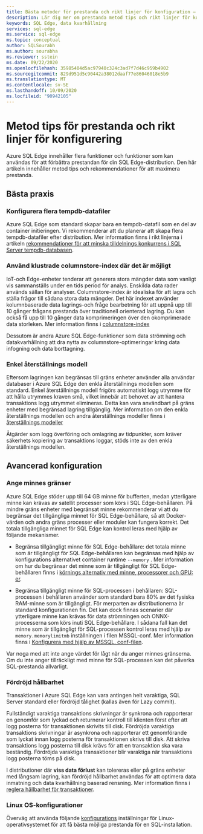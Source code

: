 ```yaml
---
title: Bästa metoder för prestanda och rikt linjer för konfiguration – Azure SQL Edge
description: Lär dig mer om prestanda metod tips och rikt linjer för konfiguration i Azure SQL Edge
keywords: SQL Edge, data kvarhållning
services: sql-edge
ms.service: sql-edge
ms.topic: conceptual
author: SQLSourabh
ms.author: sourabha
ms.reviewer: sstein
ms.date: 09/22/2020
ms.openlocfilehash: 35985404d5ac97940c324c3ad7f7d46c959b4902
ms.sourcegitcommit: 829d951d5c90442a38012daaf77e86046018e5b9
ms.translationtype: MT
ms.contentlocale: sv-SE
ms.lasthandoff: 10/09/2020
ms.locfileid: "90942105"
---
```

# <a name="performance-best-practices-and-configuration-guidelines"></a>Metod tips för prestanda och rikt linjer för konfigurering

Azure SQL Edge innehåller flera funktioner och funktioner som kan användas för att förbättra prestandan för din SQL Edge-distribution. Den här artikeln innehåller metod tips och rekommendationer för att maximera prestanda. 

## <a name="best-practices"></a>Bästa praxis 

### <a name="configure-multiple-tempdb-data-files"></a>Konfigurera flera tempdb-datafiler

Azure SQL Edge som standard skapar bara en tempdb-datafil som en del av container initieringen. Vi rekommenderar att du planerar att skapa flera tempdb-datafiler efter distribution. Mer information finns i rikt linjerna i artikeln [rekommendationer för att minska tilldelnings konkurrens i SQL Server tempdb-databasen](https://support.microsoft.com/help/2154845/recommendations-to-reduce-allocation-contention-in-sql-server-tempdb-d).

### <a name="use-clustered-columnstore-indexes-where-possible"></a>Använd klustrade columnstore-index där det är möjligt

IoT-och Edge-enheter tenderar att generera stora mängder data som vanligt vis sammanställs under en tids period för analys. Enskilda data rader används sällan för analyser. Columnstore-index är idealiska för att lagra och ställa frågor till sådana stora data mängder. Det här indexet använder kolumnbaserade data lagrings-och fråge bearbetning för att uppnå upp till 10 gånger frågans prestanda över traditionell orienterad lagring. Du kan också få upp till 10 gånger data komprimeringen över den okomprimerade data storleken. Mer information finns i [columnstore-index](https://docs.microsoft.com/sql/relational-databases/indexes/columnstore-indexes-overview)

Dessutom är andra Azure SQL Edge-funktioner som data strömning och datakvarhållning att dra nytta av columnstore-optimeringar kring data infogning och data borttagning. 

### <a name="simple-recovery-model"></a>Enkel återställnings modell

Eftersom lagringen kan begränsas till gräns enheter använder alla användar databaser i Azure SQL Edge den enkla återställnings modellen som standard. Enkel återställnings modell frigörs automatiskt logg utrymme för att hålla utrymmes kraven små, vilket innebär att behovet av att hantera transaktions logg utrymmet elimineras. Detta kan vara användbart på gräns enheter med begränsad lagring tillgänglig. Mer information om den enkla återställnings modellen och andra återställnings modeller finns i [återställnings modeller](https://docs.microsoft.com/sql/relational-databases/backup-restore/recovery-models-sql-server)

Åtgärder som logg överföring och omlagring av tidpunkter, som kräver säkerhets kopiering av transaktions loggar, stöds inte av den enkla återställnings modellen.  

## <a name="advanced-configuration"></a>Avancerad konfiguration 

### <a name="setting-memory-limits"></a>Ange minnes gränser

Azure SQL Edge stöder upp till 64 GB minne för bufferten, medan ytterligare minne kan krävas av satellit processer som körs i SQL Edge-behållaren. På mindre gräns enheter med begränsat minne rekommenderar vi att du begränsar det tillgängliga minnet för SQL Edge-behållare, så att Docker-värden och andra gräns processer eller moduler kan fungera korrekt. Det totala tillgängliga minnet för SQL Edge kan kontrol leras med hjälp av följande mekanismer. 

- Begränsa tillgängligt minne för SQL Edge-behållare: det totala minne som är tillgängligt för SQL Edge-behållaren kan begränsas med hjälp av konfigurations alternativet container runtime `--memory` . Mer information om hur du begränsar det minne som är tillgängligt för SQL Edge-behållaren finns i [körnings alternativ med minne, processorer och GPU: er](https://docs.docker.com/config/containers/resource_constraints/).

- Begränsa tillgängligt minne för SQL-processen i behållaren: SQL-processen i behållaren använder som standard bara 80% av det fysiska RAM-minne som är tillgängligt. För merparten av distributionerna är standard konfigurationen fin. Det kan dock finnas scenarier där ytterligare minne kan krävas för data strömningen och ONNX-processerna som körs inuti SQL Edge-behållare. I sådana fall kan det minne som är tillgängligt för SQL-processen kontrol leras med hjälp av `memory.memorylimitmb` inställningen i filen MSSQL-conf. Mer information finns i [Konfigurera med hjälp av MSSQL. conf-filen](configure.md#configure-by-using-an-mssqlconf-file).

Var noga med att inte ange värdet för lågt när du anger minnes gränserna. Om du inte anger tillräckligt med minne för SQL-processen kan det påverka SQL-prestanda allvarligt.

### <a name="delayed-durability"></a>Fördröjd hållbarhet

Transaktioner i Azure SQL Edge kan vara antingen helt varaktiga, SQL Server standard eller fördröjd tålighet (kallas även för Lazy commit).

Fullständigt varaktiga transaktions skrivningar är synkrona och rapporterar en genomför som lyckad och returnerar kontroll till klienten först efter att logg posterna för transaktionen skrivits till disk. Fördröjda varaktiga transaktions skrivningar är asynkrona och rapporterar ett genomförande som lyckat innan logg posterna för transaktionen skrivs till disk. Att skriva transaktions logg posterna till disk krävs för att en transaktion ska vara beständig. Fördröjda varaktiga transaktioner blir varaktiga när transaktions logg posterna töms på disk. 

I distributioner där **viss data förlust** kan tolereras eller på gräns enheter med långsam lagring, kan fördröjd hållbarhet användas för att optimera data inmatning och data kvarhållning baserad rensning. Mer information finns i [reglera hållbarhet för transaktioner](https://docs.microsoft.com/sql/relational-databases/logs/control-transaction-durability).


### <a name="linux-os-configurations"></a>Linux OS-konfigurationer 

Överväg att använda följande [konfigurations](https://docs.microsoft.com/sql/linux/sql-server-linux-performance-best-practices#linux-os-configuration) inställningar för Linux-operativsystemet för att få bästa möjliga prestanda för en SQL-installation.







